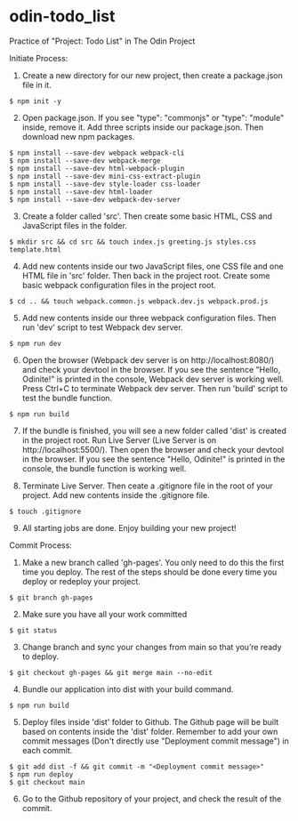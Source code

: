 # odin-todo_list
Practice of "Project: Todo List" in The Odin Project

Initiate Process:
  1. Create a new directory for our new project, then create a package.json file in it.
  ```
  $ npm init -y
  ```
  2. Open package.json. If you see "type": "commonjs" or "type": "module" inside, remove it.
  Add three scripts inside our package.json. Then download new npm packages.
  ```
  $ npm install --save-dev webpack webpack-cli
  $ npm install --save-dev webpack-merge
  $ npm install --save-dev html-webpack-plugin
  $ npm install --save-dev mini-css-extract-plugin
  $ npm install --save-dev style-loader css-loader
  $ npm install --save-dev html-loader
  $ npm install --save-dev webpack-dev-server
  ```
  3. Create a folder called 'src'. Then create some basic HTML, CSS and JavaScript files in the folder.
  ```
  $ mkdir src && cd src && touch index.js greeting.js styles.css template.html
  ```
  4. Add new contents inside our two JavaScript files, one CSS file and one HTML file in 'src' folder. Then back in the project root.
  Create some basic webpack configuration files in the project root.
  ```
  $ cd .. && touch webpack.common.js webpack.dev.js webpack.prod.js
  ```
  5. Add new contents inside our three webpack configuration files. Then run 'dev' script to test Webpack dev server.
  ```  
  $ npm run dev
  ```
  6. Open the browser (Webpack dev server is on http://localhost:8080/) and check your devtool in the browser. If you see the sentence "Hello, Odinite!" is printed in the console, Webpack dev server is working well.
  Press Ctrl+C to terminate Webpack dev server. Then run 'build' script to test the bundle function.
  ```
  $ npm run build
  ```
  7. If the bundle is finished, you will see a new folder called 'dist' is created in the project root.
  Run Live Server (Live Server is on http://localhost:5500/). Then open the browser and check your devtool in the browser. If you see the sentence "Hello, Odinite!" is printed in the console, the bundle function is working well. 

  8. Terminate Live Server. Then ceate a .gitignore file in the root of your project. Add new contents inside the .gitignore file.
  ```
  $ touch .gitignore
  ```
  9. All starting jobs are done. Enjoy building your new project!


Commit Process:
  1. Make a new branch called 'gh-pages'. You only need to do this the first time you deploy. The rest of the steps should be done every time you deploy or redeploy your project.
  ```  
  $ git branch gh-pages
  ```
  2. Make sure you have all your work committed
  ```
  $ git status
  ```
  3. Change branch and sync your changes from main so that you’re ready to deploy.
  ```
  $ git checkout gh-pages && git merge main --no-edit
  ```
  4. Bundle our application into dist with your build command.
  ```
  $ npm run build
  ```
  5. Deploy files inside 'dist' folder to Github. The Github page will be built based on contents inside the 'dist' folder.
  Remember to add your own commit messages (Don't directly use "Deployment commit message") in each commit.
  ```
  $ git add dist -f && git commit -m "<Deployment commit message>"
  $ npm run deploy
  $ git checkout main
  ```
  6. Go to the Github repository of your project, and check the result of the commit.